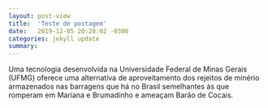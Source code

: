 ```yaml
---
layout: post-view
title:  'Teste de postagem'
date:   2019-12-05 20:20:02 -0300
categories: jekyll update
summary:
---
```


Uma tecnologia desenvolvida na Universidade Federal de Minas Gerais (UFMG) oferece uma alternativa de aproveitamento dos rejeitos de minério armazenados nas barragens que há no Brasil semelhantes às que romperam em Mariana e Brumadinho e ameaçam Barão de Cocais.

<!--Leias mais-->

